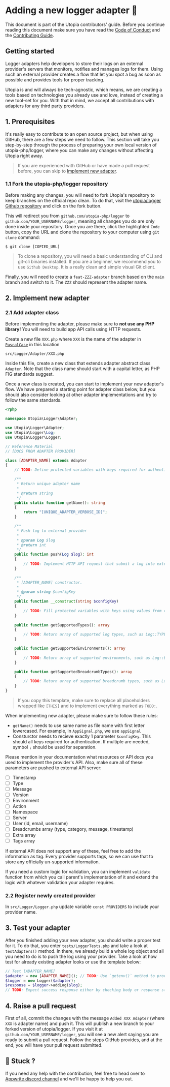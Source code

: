 # Adding a new logger adapter 💾

This document is part of the Utopia contributors' guide. Before you continue reading this document make sure you have read the [Code of Conduct](../../CODE_OF_CONDUCT.md) and the [Contributing Guide](../../CONTRIBUTING.md).

## Getting started

Logger adapters help developers to store their logs on an external provider's servers that monitors, notifies and manages logs for them. Using such an external provider creates a flow that let you spot a bug as soon as possible and provides tools for proper tracking.

Utopia is and will always be tech-agnostic, which means, we are creating a tools based on technologies you already use and love, instead of creating a new tool-set for you. With that in mind, we accept all contributions with adapters for any third party providers.

## 1. Prerequisites

It's really easy to contribute to an open source project, but when using GitHub, there are a few steps we need to follow. This section will take you step-by-step through the process of preparing your own local version of utopia-php/logger, where you can make any changes without affecting Utopia right away.

> If you are experienced with GitHub or have made a pull request before, you can skip to [Implement new adapter](#2-implement-new-adapter).

###  1.1 Fork the utopia-php/logger repository

Before making any changes, you will need to fork Utopia's repository to keep branches on the official repo clean. To do that, visit the [utopia/logger Github repository](https://github.com/utopia-php/logger) and click on the fork button.

This will redirect you from `github.com/utopia-php/logger` to `github.com/YOUR_USERNAME/logger`, meaning all changes you do are only done inside your repository. Once you are there, click the highlighted `Code` button, copy the URL and clone the repository to your computer using `git clone` command:

```shell
$ git clone [COPIED_URL]
```

> To clone a repository, you will need a basic understanding of CLI and git-cli binaries installed. If you are a beginner, we recommend you to use `Github Desktop`. It is a really clean and simple visual Git client.

Finally, you will need to create a `feat-ZZZ-adapter` branch based on the `main` branch and switch to it. The `ZZZ` should represent the adapter name.

## 2. Implement new adapter

### 2.1 Add adapter class

Before implementing the adapter, please make sure to **not use any PHP library!** You will need to build app API calls using HTTP requests.

Create a new file `XXX.php` where `XXX` is the name of the adapter in [`PascalCase`](https://stackoverflow.com/a/41769355/7659504) in this location
```bash
src/Logger/Adapter/XXX.php
```

Inside this file, create a new class that extends adapter abstract class `Adapter`. Note that the class name should start with a capital letter, as PHP FIG standards suggest.

Once a new class is created, you can start to implement your new adapter's flow. We have prepared a starting point for adapter class below, but you should also consider looking at other adapter implementations and try to follow the same standards.

```php
<?php

namespace Utopia\Logger\Adapter;

use Utopia\Logger\Adapter;
use Utopia\Logger\Log;
use Utopia\Logger\Logger;

// Reference Material
// [DOCS FROM ADAPTER PROVIDER]

class [ADAPTER_NAME] extends Adapter
{
    // TODO: Define protected variables with keys required for authentication with external Adapter API

    /**
     * Return unique adapter name
     *
     * @return string
     */
    public static function getName(): string
    {
        return "[UNIQUE_ADAPTER_VERBOSE_ID]";
    }

    /**
     * Push log to external provider
     *
     * @param Log $log
     * @return int
     */
    public function push(Log $log): int
    {
        // TODO: Implement HTTP API request that submit a log into external server. For building HTTP request, use `curl_exec()`, just like all other adapters
    }

    /**
     * [ADAPTER_NAME] constructor.
     *
     * @param string $configKey
     */
    public function __construct(string $configKey)
    {
        // TODO: Fill protected variables with keys using values from constructor parameters
    }
    
    public function getSupportedTypes(): array
    {
        // TODO: Return array of supported log types, such as Log::TYPE_DEBUG or Log::TYPE_ERROR
    }

    public function getSupportedEnvironments(): array
    {
        // TODO: Return array of supported environments, such as Log::ENVIRONMENT_STAGING or Log::ENVIRONMENT_PRODUCTION
    }

    public function getSupportedBreadcrumbTypes(): array
    {
        // TODO: Return array of supported breadcrumb types, such as Log::TYPE_WARNING or Log::TYPE_INFO
    }
}
```

> If you copy this template, make sure to replace all placeholders wrapped like `[THIS]` and to implement everything marked as `TODO:`.

When implementing new adapter, please make sure to follow these rules:

- `getName()` needs to use same name as file name with first letter lowercased. For example, in `AppSignal.php`, we use `appSignal`
- Consturctor needs to recieve exactly 1 parameter `$configKey`. This should all keys required for authentication. If multiple are needed, symbol `;` should be used for separation.

Please mention in your documentation what resources or API docs you used to implement the provider's API. Also, make sure all of these parameters are pushed to external API server:

- [ ] Timestamp
- [ ] Type
- [ ] Message
- [ ] Version
- [ ] Environment
- [ ] Action
- [ ] Namespace
- [ ] Server
- [ ] User (id, email, username)
- [ ] Breadcrumbs array (type, category, message, timestamp)
- [ ] Extra array
- [ ] Tags array

If external API does not support any of these, feel free to add the information as tag. Every provider supports tags, so we can use that to store any officially un-supported information.

If you need a custom logic for validation, you can implement `validate` function from which you call parent's implementation of it and extend the logic with whatever validation your adapter requires.

### 2.2 Register newly created provider

In `src/Logger/Logger.php` update variable `const PROVIDERS` to include your provider name.

## 3. Test your adapter

After you finished adding your new adapter, you should write a proper test for it. To do that, you enter `tests/LoggerTests.php` and take a look at `testAdapters()` method. In there, we already build a whole log object and all you need to do is to push the log using your provider. Take a look at how test for already existing adapter looks or use the template below:

```php
// Test [ADAPTER_NAME]
$adapter = new [ADAPTER_NAME](); // TODO: Use `getenv()` method to provide private keys as env variables
$logger = new Logger($adapter);
$response = $logger->addLog($log);
// TODO: Expect success response either by checking body or response status code using `assertEquals()`
```

## 4. Raise a pull request

First of all, commit the changes with the message `Added XXX Adapter` (where `XXX` is adapter name) and push it. This will publish a new branch to your forked version of utopia/logger. If you visit it at `github.com/YOUR_USERNAME/logger`, you will see a new alert saying you are ready to submit a pull request. Follow the steps GitHub provides, and at the end, you will have your pull request submitted.

## 🤕 Stuck ?
If you need any help with the contribution, feel free to head over to [Appwrite discord channel](https://appwrite.io/discord) and we'll be happy to help you out.
